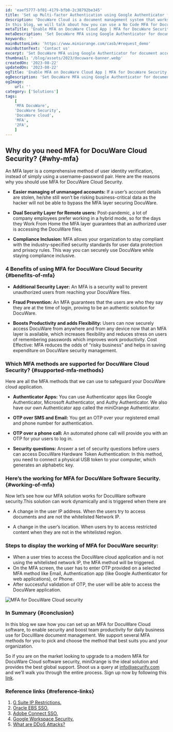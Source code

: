 ```yaml
---
id: 'eaef5777-bf01-4179-bfb0-2c38792be345'
title: 'Set up Multi-factor Authentication using Google Authenticator for DocuWare Cloud security'
description: 'DocuWare Cloud is a document management system that works for all business sizes to store and manage files along with workflow automation. Businesses depend on it for performing their daily redundant tasks easily, such as file storage and file transfer. With this dependency comes the risk of security. Any security threat leading to DocuWare Cloud downtime causes a delay in tasks and loss of crucial business time.
In this blog, we will talk about how you can use a No Code MFA for DocuWare Cloud security and boost team productivity.'
metaTitle: 'Enable MFA on DocuWare Cloud App | MFA for DocuWare Security'
metaDescription: 'Set DocuWare MFA using Google Authenticator for document access management. MFA for DocuWare cloud security provides fraud prevention and boosts productivity'
keywords: ''
mainButtonLink: 'https://www.miniorange.com/casb/#request_demo'
mainButtonText: 'Contact us'
excerpt: 'Set DocuWare MFA using Google Authenticator for document access management. MFA for DocuWare cloud security provides fraud prevention and boosts productivity.'
thumbnail: '/blog/assets/2023/docuware-banner.webp'
createdOn: '2023-08-22'
updatedOn: '2023-08-22'
ogTitle: 'Enable MFA on DocuWare Cloud App | MFA for DocuWare Security'
ogDescription: 'Set DocuWare MFA using Google Authenticator for document access management. MFA for DocuWare cloud security provides fraud prevention and boosts productivity'
ogImage:
    url: ''
category: ['Solutions']
tags:
    [
	'MFA DocuWare',
    'DocuWare Security',
    'DocuWare cloud',
    'MFA',
    '2FA',
    ]
---
```



## Why do you need MFA for DocuWare Cloud Security? {#why-mfa}

An MFA layer is a comprehensive method of user identity verification, instead of simply using a username-password pair. Here are the reasons why you should use MFA for DocuWare Cloud Security.

- **Easier managing of unmanaged accounts:** If a user’s account details are stolen, he/she still won’t be risking business-critical data as the hacker will not be able to bypass the MFA layer securing DocuWare.

- **Dual Security Layer for Remote users:** Post-pandemic, a lot of company employees prefer working in a hybrid mode, so for the days they Work From Home the MFA layer guarantees that an authorized user is accessing the DocuWare files.

- **Compliance Inclusion:** MFA allows your organization to stay compliant with the industry-specified security standards for user data protection and privacy rules. This way you can securely use DocuWare while staying compliance inclusive.

### 4 Benefits of using MFA for DocuWare Cloud Security {#benefits-of-mfa}

- **Additional Security Layer:** An MFA is a security wall to prevent unauthorized users from reaching your DocuWare files.

- **Fraud Prevention:** An MFA guarantees that the users are who they say they are at the time of login, proving to be an authentic solution for DocuWare.

- **Boosts Productivity and adds Flexibility:** Users can now securely access DocuWare from anywhere and from any device now that an MFA layer is available, which increases flexibility and reduces stress on users of remembering passwords which improves work productivity.
Cost Effective: MFA reduces the odds of “risky business” and helps in saving expenditure on DocuWare security management.

### Which MFA methods are supported for DocuWare Cloud Security? {#supported-mfa-methods}

Here are all the MFA methods that we can use to safeguard your DocuWare cloud application.

- **Authenticator Apps:** You can use Authenticator apps like Google Authenticator, Microsoft Authenticator, and Authy Authenticator. We also have our own Authenticator app called the miniOrange Authenticator.

- **OTP over SMS and Email:** You get an OTP over your registered email and phone number for authentication.

- **OTP over a phone call:**  An automated phone call will provide you with an OTP for your users to log in.

- **Security questions:**  Answer a set of security questions before users can access DocuWare 
Hardware Token Authentication: In this method, you need to connect a physical USB token to your computer, which generates an alphabetic key.

### Here’s the working for MFA for DocuWare Software Security. {#working-of-mfa}

Now let’s see how our MFA solution works for DocuWare software security.This solution can work dynamically and is triggered when there are

- A change in the user IP address. When the users try to access documents and are not the whitelisted Network IP.

- A change in the user’s location. When users try to access restricted content when they are not in the whitelisted region.

### Steps to display the working of MFA for DocuWare security:

- When a user tries to access the DocuWare cloud application and is not using the whitelisted network IP, the MFA method will be triggered.
- On the MFA screen, the user has to enter OTP provided on a selected MFA method like Email, Authentication app (like Google Authenticator for web applications), or Phone.
- After successful validation of OTP, the user will be able to access the DocuWare application.

![MFA for DocuWare Cloud security](/blog/assets/2023/docuware-working.webp)


### In Summary {#conclusion}

In this blog we saw how you can set up an MFA for DocuWare Cloud software, to enable security and boost team productivity for daily business use for DocuWare document management. We support several MFA methods for you to pick and choose the method that best suits you and your organization.

So if you are on the market looking to upgrade to a modern MFA for DocuWare Cloud software security, miniOrange is the ideal solution and provides the best global support. Shoot us a query at [info@xecurify.com](info@xecurify.com) and we’ll walk you through the entire process. Sign up now by following this [link](https://proxy.miniorange.com/login).

### Reference links  {#reference-links}

1. [G Suite IP Restrictions.](https://www.miniorange.com/blog/secure-access-control-for-google-workspace-gsuite-apps/)
2. [Oracle EBS SSO.](https://www.miniorange.com/blog/oracle-ebs-sso-deployment/)
3. [Adobe Connect SSO.](https://www.miniorange.com/blog/adobe-connect-single-sign-on-with-http-header-authentication/)
4. [Google Workspace Security.](https://www.miniorange.com/reverse-proxy/google-workspace-account-security)
5. [What are DDoS Attacks?](https://www.miniorange.com/blog/ddos-attack-protection/)
